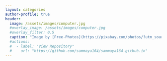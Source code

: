 ```yaml
---
layout: categories
author-profile: true
header:
  image: /assets/images/computer.jpg
  #overlay_image: /assets/images/computer.jpg
  #overlay_filter: 0.5
  caption: "Image by [Free-Photos](https://pixabay.com/photos/?utm_source=link-attribution&amp;utm_medium=referral&amp;utm_campaign=image&amp;utm_content=336377) from [Pixabay](https://pixabay.com/?utm_source=link-attribution&amp;utm_medium=referral&amp;utm_campaign=image&amp;utm_content=336377)"
  #actions:
  #  - label: "View Repository"
  #    url: "https://github.com/sammaya164/sammaya164.github.io"
---
```

